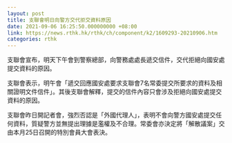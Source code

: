 ```yaml
---
layout: post
title: 支聯會明日向警方交代拒交資料原因
date: 2021-09-06 16:25:50.000000000 +08:00
link: https://news.rthk.hk/rthk/ch/component/k2/1609293-20210906.htm
categories: rthk
---
```


支聯會宣布，明天下午會到警察總部，向警務處處長遞交信件，交代拒絕向國安處提交資料的原因。

支聯會表示，明午會「遞交回應國安處要求支聯會7名常委提交所要求的資料及相關證明文件信件」。其後支聯會解釋，提交的信件內容只會涉及拒絕向國安處提交資料的原因。

支聯會昨日開記者會，強烈否認是「外國代理人」，表明不會向警方國安處提交任何資料，質疑警方並無提出理據是濫權及不合理。常委會亦決定將「解散議案」交由本月25日召開的特別會員大會表決。
